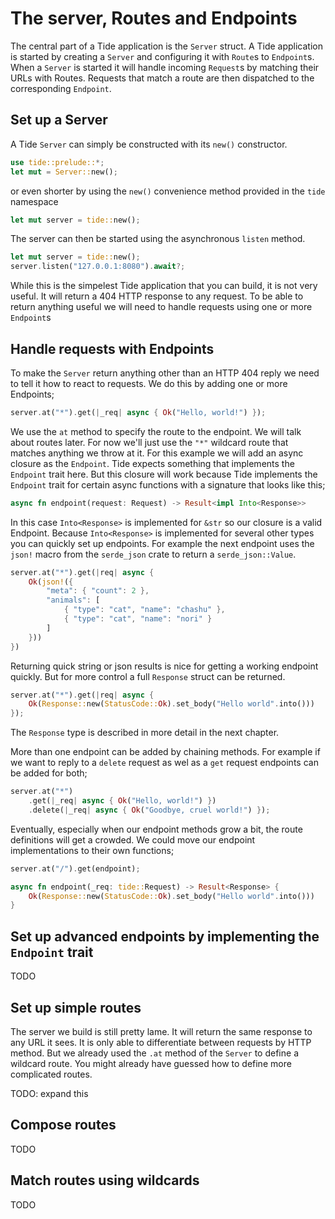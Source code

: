 # The server, Routes and Endpoints

The central part of a Tide application is the `Server` struct. A Tide application is started by creating a
`Server` and configuring it with `Route`s to `Endpoint`s.
When a `Server` is started it will handle incoming `Request`s by matching their URLs with Routes. Requests that match a route are then  dispatched to the corresponding `Endpoint`.

## Set up a Server

A Tide `Server` can simply be constructed with its `new()` constructor.
```rust
use tide::prelude::*;
let mut = Server::new();
```
or even shorter by using the `new()` convenience method provided in the `tide` namespace
```rust
let mut server = tide::new();
```

The server can then be started using the asynchronous `listen` method.
```rust
let mut server = tide::new();
server.listen("127.0.0.1:8080").await?;
```

While this is the simpelest Tide application that you can build, it is not very useful. It will return a 404 HTTP response to any request. To be able to return anything useful we will need to handle requests using one or more `Endpoint`s

## Handle requests with Endpoints

To make the `Server` return anything other than an HTTP 404 reply we need to tell it how to react to requests. We do this by adding one or more Endpoints;

```rust
server.at("*").get(|_req| async { Ok("Hello, world!") });
```

We use the `at` method to specify the route to the endpoint. We will talk about routes later. For now we'll just use the `"*"` wildcard route that matches anything we throw at it. For this example we will add an async closure as the `Endpoint`. Tide expects something that implements the `Endpoint` trait here. But this closure will work because Tide implements the `Endpoint` trait for certain async functions with a signature that looks like this;
```rust
async fn endpoint(request: Request) -> Result<impl Into<Response>>
```

In this case `Into<Response>` is implemented for `&str` so our closure is a valid Endpoint. Because `Into<Response>` is implemented for several other types you can quickly set up endpoints. For example the next endpoint uses the `json!` macro from the `serde_json` crate to return a `serde_json::Value`.

```rust
server.at("*").get(|req| async {
    Ok(json!({
        "meta": { "count": 2 },
        "animals": [
            { "type": "cat", "name": "chashu" },
            { "type": "cat", "name": "nori" }
        ]
    }))
})
```

Returning quick string or json results is nice for getting a working endpoint quickly. But for more control a full `Response` struct can be returned.

```rust
server.at("*").get(|req| async {
    Ok(Response::new(StatusCode::Ok).set_body("Hello world".into()))
});
```

The `Response` type is described in more detail in the next chapter.

More than one endpoint can be added by chaining methods. For example if we want to reply to a `delete` request as wel as a `get` request endpoints can be added for both;

```rust
server.at("*")
    .get(|_req| async { Ok("Hello, world!") })
    .delete(|_req| async { Ok("Goodbye, cruel world!") });
```

Eventually, especially when our endpoint methods grow a bit, the route definitions will get a crowded. We could move our endpoint implementations to their own functions;

```rust
server.at("/").get(endpoint);

async fn endpoint(_req: tide::Request) -> Result<Response> {
    Ok(Response::new(StatusCode::Ok).set_body("Hello world".into()))
}
```

## Set up advanced endpoints by implementing the `Endpoint` trait

TODO

## Set up simple routes

The server we build is still pretty lame. It will return the same response to any URL it sees. It is only able to differentiate between requests by HTTP method. But we already used the `.at` method of the `Server` to define a wildcard route. You might already have guessed how to define more complicated routes.

TODO: expand this

## Compose routes

TODO

## Match routes using wildcards

TODO
